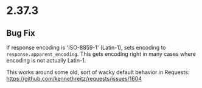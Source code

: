 # 2.37.3

## Bug Fix

If response encoding is 'ISO-8859-1' (Latin-1), sets encoding to `response.apparent_encoding`. This gets encoding right in many cases where encoding is not actually Latin-1.

This works around some old, sort of wacky default behavior in Requests: https://github.com/kennethreitz/requests/issues/1604
